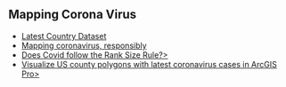 
<h2>Mapping Corona Virus</h2>
<ul>
<li> <a href = "https://coronavirus-resources.esri.com/datasets/bbb2e4f589ba40d692fab712ae37b9ac_2?geometry=142.615%2C-37.779%2C-69.729%2C63.199">Latest Country Dataset </a> </li>
<li> <a href = "https://www.esri.com/arcgis-blog/products/product/mapping/mapping-coronavirus-responsibly/">Mapping coronavirus, responsibly </a> </li>
<li> <a href = "http://dudarev.github.io/datavis/006-cities-rank-size-distribution.html">Does Covid follow the Rank Size Rule?> </a> </li>
 <li> <a href = "https://www.esri.com/arcgis-blog/products/arcgis-pro/real-time/visualize-us-county-polygons-with-latest-coronavirus-cases-in-arcgis-pro/">Visualize US county polygons with latest coronavirus cases in ArcGIS Pro> </a> </li>
 
 </ul>
